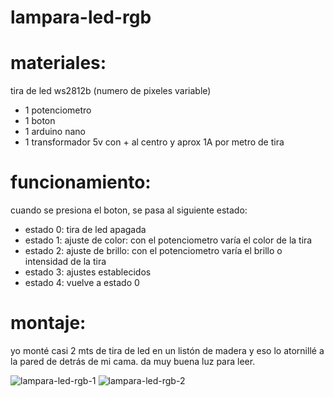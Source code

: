 # lampara-led-rgb
# materiales:

tira de led ws2812b (numero de pixeles variable)
- 1 potenciometro
- 1 boton
- 1 arduino nano
- 1 transformador 5v con + al centro y aprox 1A por metro de tira

# funcionamiento:

cuando se presiona el boton, se pasa al siguiente estado:

- estado 0: tira de led apagada
- estado 1: ajuste de color: con el potenciometro varía el color de la tira
- estado 2: ajuste de brillo: con el potenciometro varía el brillo o intensidad de la tira
- estado 3: ajustes establecidos
- estado 4: vuelve a estado 0

# montaje:
yo monté casi 2 mts de tira de led en un listón de madera y eso lo atornillé a la pared de detrás de mi cama. da muy buena luz para leer.

![lampara-led-rgb-1](https://user-images.githubusercontent.com/74024248/111000059-acea7b00-8381-11eb-8c41-430c843a7995.png)
![lampara-led-rgb-2](https://user-images.githubusercontent.com/74024248/111000069-afe56b80-8381-11eb-8e26-6d2bdc08a3e0.png)
